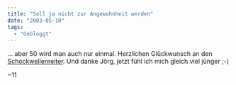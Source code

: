 ```yaml
---
title: "Soll ja nicht zur Angewohnheit werden"
date: "2003-05-10"
tags:
  - "Gebloggt"
---
```


… aber 50 wird man auch nur einmal. Herzlichen Glückwunsch an den [Schockwellenreiter](http://www.schockwellenreiter.de/2003/05/11.html#02056 "Der Schockwellenreiter"). Und danke Jörg, jetzt fühl ich mich gleich viel jünger ;-)

−11
